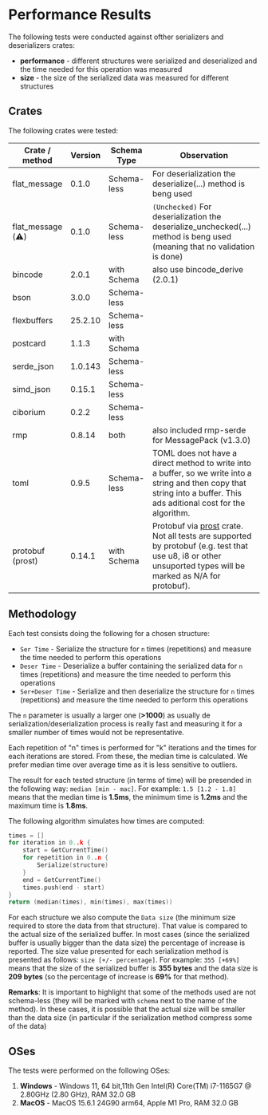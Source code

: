 # Performance Results

The following tests were conducted against ofther serializers and deserializers crates:
* **performance** - different structures were serialized and deserialized and the time needed for this operation was measured
* **size** - the size of the serialized data was measured for different structures


## Crates

The following crates were tested:

| Crate / method   | Version | Schema Type | Observation                                                                                                                                                                                   |
| ---------------- | ------- | ----------- | --------------------------------------------------------------------------------------------------------------------------------------------------------------------------------------------- |
| flat_message      | 0.1.0   | Schema-less | For deserialization the deserialize(...) method is beng used                                                                                                                                  |
| flat_message (⚠️) | 0.1.0   | Schema-less | `(Unchecked)` For deserialization the deserialize_unchecked(...) method is beng used (meaning that no validation is done)                                                                                   |
| bincode           | 2.0.1   | with Schema | also use bincode_derive (2.0.1)                                                                                                                                                               |
| bson              | 3.0.0   | Schema-less |                                                                                                                                                                                               |
| flexbuffers       | 25.2.10 | Schema-less |                                                                                                                                                                                               |
| postcard          | 1.1.3   | with Schema |                                                                                                                                                                                               |
| serde_json        | 1.0.143 | Schema-less |                                                                                                                                                                                               |
| simd_json         | 0.15.1  | Schema-less |                                                                                                                                                                                               |
| ciborium          | 0.2.2   | Schema-less |                                                                                                                                                                                               |
| rmp               | 0.8.14  | both        | also included rmp-serde for MessagePack (v1.3.0)                                                                                                                                              |
| toml              | 0.9.5   | Schema-less | TOML does not have a direct method to write into a buffer, so we write into a string and then copy that string into a buffer. This ads aditional cost for the algorithm.                      |
| protobuf (prost)  | 0.14.1  | with Schema | Protobuf via [prost](https://crates.io/crates/prost) crate. Not all tests are supported by protobuf (e.g. test that use u8, i8 or other unsuported types will be marked as N/A for protobuf). |


## Methodology

Each test consists doing the following for a chosen structure:
* `Ser Time` - Serialize the structure for `n` times (repetitions) and measure the time needed to perform this operations
* `Deser Time` - Deserialize a buffer containing the serialized data for `n` times (repetitions) and measure the time needed to perform this operations
* `Ser+Deser Time` - Serialize and then deserialize the structure for `n` times (repetitions) and measure the time needed to perform this operations

The `n` parameter is usually a larger one (**>1000**) as usually de serialization/deserialization process is really fast and measuring it for a smaller number of times would not be representative.

Each repetition of "n" times is performed for "k" iterations and the times for each iterations are stored. From these, the median time is calculated. We prefer median time over average time as it is less sensitive to outliers.

The result for each tested structure (in terms of time) will be presended in the following way: `median [min - mac]`. For example: `1.5 [1.2 - 1.8]` means that the median time is **1.5ms**, the minimum time is **1.2ms** and the maximum time is **1.8ms**.

The following algorithm simulates how times are computed:

```cpp
times = []
for iteration in 0..k {
    start = GetCurrentTime()
    for repetition in 0..n {
        Serialize(structure)
    }
    end = GetCurrentTime()
    times.push(end - start)
}
return (median(times), min(times), max(times))
```
For each structure we also compute the `Data size` (the minimum size required to store the data from that structure). That value is compared to the actual size of the serialized buffer. In most cases (since the serialized buffer is usually bigger than the data size) the percentage of increase is reported. The size value presented for each serialization method is presented as follows: `size [+/- percentage]`. For example: `355 [+69%]` means that the size of the serialized buffer is **355 bytes** and the data size is **209 bytes** (so the percentage of increase is **69%** for that method).

**Remarks**: It is important to highlight that some of the methods used are not schema-less (they will be marked with `schema` next to the name of the method). In these cases, it is possible that the actual size will be smaller than the data size (in particular if the serialization method compress some of the data)

## OSes

The tests were performed on the following OSes:
1. **Windows** - Windows 11, 64 bit,11th Gen Intel(R) Core(TM) i7-1165G7 @ 2.80GHz (2.80 GHz), RAM 32.0 GB 
2. **MacOS** - MacOS 15.6.1 24G90 arm64, Apple M1 Pro, RAM 32.0 GB


